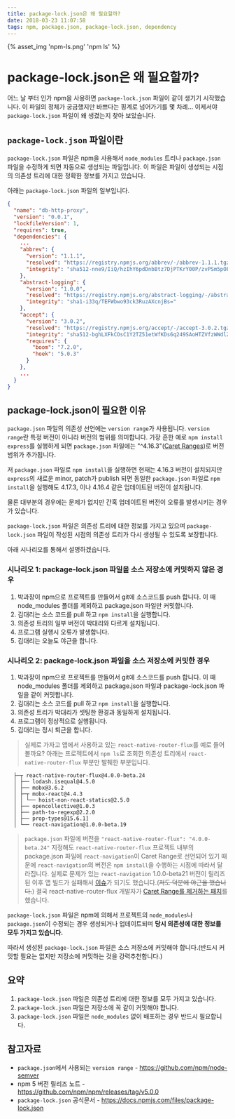 ```yaml
---
title: package-lock.json은 왜 필요할까?
date: 2018-03-23 11:07:58
tags: npm, package.json, package-lock.json, dependency
---
```


{% asset_img 'npm-ls.png' 'npm ls' %}

# package-lock.json은 왜 필요할까?

어느 날 부터 인가 npm을 사용하면 ``package-lock.json`` 파일이 같이 생기기 시작했습니다.
이 파일의 정체가 궁금했지만 바쁘다는 핑계로 넘어가기를 몇 차례... 이제서야 ``package-lock.json`` 파일이 왜 생겼는지 찾아 보았습니다.

## ``package-lock.json`` 파일이란

``package-lock.json`` 파일은 npm을 사용해서  ``node_modules`` 트리나 ``package.json`` 파일을 수정하게 되면 자동으로 생성되는 파일입니다.
이 파일은 파일이 생성되는 시점의 의존성 트리에 대한 정확한 정보를 가지고 있습니다.

아래는 ``package-lock.json`` 파일의 일부입니다.

```json
{
  "name": "db-http-proxy",
  "version": "0.0.1",
  "lockfileVersion": 1,
  "requires": true,
  "dependencies": {
    ...
    "abbrev": {
      "version": "1.1.1",
      "resolved": "https://registry.npmjs.org/abbrev/-/abbrev-1.1.1.tgz",
      "integrity": "sha512-nne9/IiQ/hzIhY6pdDnbBtz7DjPTKrY00P/zvPSm5pOFkl6xuGrGnXn/VtTNNfNtAfZ9/1RtehkszU9qcTii0Q=="
    },
    "abstract-logging": {
      "version": "1.0.0",
      "resolved": "https://registry.npmjs.org/abstract-logging/-/abstract-logging-1.0.0.tgz",
      "integrity": "sha1-i33q/TEFWbwo93ck3RuzAXcnjBs="
    },
    "accept": {
      "version": "3.0.2",
      "resolved": "https://registry.npmjs.org/accept/-/accept-3.0.2.tgz",
      "integrity": "sha512-bghLXFkCOsC1Y2TZ51etWfKDs6q249SAoHTZVfzWWdlZxoij+mgkj9AmUJWQpDY48TfnrTDIe43Xem4zdMe7mQ==",
      "requires": {
        "boom": "7.2.0",
        "hoek": "5.0.3"
      }
    },
    ...
  }
}
```

## package-lock.json이 필요한 이유

``package.json`` 파일의 의존성 선언에는 ``version range``가 사용됩니다. ``version range``란 특정 버전이 아니라 버전의 범위를 의미합니다.
가장 흔한 예로 ``npm install express``를 실행하게 되면 ``package.json`` 파일에는 "^4.16.3"([Caret Ranges](https://github.com/npm/node-semver#caret-ranges-123-025-004))로 버전 범위가 추가됩니다.

저 ``package.json`` 파일로 ``npm install``을 실행하면 현재는 4.16.3 버전이 설치되지만 ``express``의 새로운 minor, patch가 publish 되면 동일한 ``package.json`` 파일로 ``npm install``을 실행해도 4.17.3, 이나 4.16.4 같은 업데이트된 버전이 설치됩니다.

물론 대부분의 경우에는 문제가 없지만 간혹 업데이트된 버전이 오류를 발생시키는 경우가 있습니다.

``package-lock.json`` 파일은 의존성 트리에 대한 정보를 가지고 있으며 ``package-lock.json`` 파일이 작성된 시점의 의존성 트리가 다시 생성될 수 있도록 보장합니다.

아래 시나리오를 통해서 설명하겠습니다.

### 시나리오 1: package-lock.json 파일을 소스 저장소에 커밋하지 않은 경우

1. 박과장이 npm으로 프로젝트를 만들어서 git에 소스코드를 push 합니다. 이 때 node_modules 폴더를 제외하고 package.json 파일만 커밋합니다.
2. 김대리는 소스 코드를 pull 하고 ``npm install``을 실행합니다.
3. 의존성 트리의 일부 버전이 박대리와 다르게 설치됩니다.
4. 프로그램 실행시 오류가 발생합니다.
5. 김대리는 오늘도 야근을 합니다.

### 시나리오 2: package-lock.json 파일을 소스 저장소에 커밋한 경우

1. 박과장이 npm으로 프로젝트를 만들어서 git에 소스코드를 push 합니다. 이 때 node_modules 폴더를 제외하고 package.json 파일과 package-lock.json 파일을 같이 커밋합니다.
2. 김대리는 소스 코드를 pull 하고 ``npm install``을 실행합니다.
3. 의존성 트리가 박대리가 셋팅한 환경과 동일하게 설치됩니다.
4. 프로그램이 정상적으로 실행됩니다.
5. 김대리는 정시 퇴근을 합니다.

> 실제로 가자고 앱에서 사용하고 있는 ``react-native-router-flux``를 예로 들어볼까요?
아래는 프로젝트에서 ``npm ls``로 조회한 의존성 트리에서 ``react-native-router-flux`` 부분만 발췌한 부분입니다.
```
  ├─┬ react-native-router-flux@4.0.0-beta.24
  │ ├── lodash.isequal@4.5.0
  │ ├── mobx@3.6.2
  │ ├─┬ mobx-react@4.4.3
  │ │ └── hoist-non-react-statics@2.5.0
  │ ├── opencollective@1.0.3
  │ ├── path-to-regexp@2.2.0
  │ ├── prop-types@15.6.1]
  │ └── react-navigation@1.0.0-beta.19
```
> ``package.json`` 파일에 버전을 ``"react-native-router-flux": "4.0.0-beta.24"`` 지정해도 ``react-native-router-flux`` 프로젝트 내부의 package.json 파일에 ``react-navigation``이 Caret Range로 선언되어 있기 때문에 ``react-navigation``의 버전은 ``npm install``을 수행하는 시점에 따라서 달라집니다.
실제로 문제가 있는 ``react-navigation`` 1.0.0-beta21 버전이 릴리즈 된 이후 앱 빌드가 실패해서 [이슈](https://github.com/aksonov/react-native-router-flux/issues/2865)가 되기도 했습니다.(~~저도 덕분에 야근을 했습니다.~~)
결국 react-native-router-flux 개발자가 [Caret Range를 제거하는 패치](https://github.com/aksonov/react-native-router-flux/commit/37c6553c168b9fb6947a5e533df9bd37793f1f68#diff-b9cfc7f2cdf78a7f4b91a753d10865a2)를 했습니다.


``package-lock.json`` 파일은 npm에 의해서 프로젝트의 ``node_modules``나 ``package.json``이 수정되는 경우 생성되거나 업데이트되며 **당시 의존성에 대한 정보를 모두 가지고 있습니다.**

따라서 생성된 ``package-lock.json`` 파일은 소스 저장소에 커밋해야 합니다.(반드시 커밋할 필요는 없지만 저장소에 커밋하는 것을 강력추천합니다.)

## 요약

1. ``package-lock.json`` 파일은 의존성 트리에 대한 정보를 모두 가지고 있습니다.
2. ``package-lock.json`` 파일은 저장소에 꼭 같이 커밋해야 합니다.
3. ``package-lock.json`` 파일은 ``node_modules`` 없이 배포하는 경우 반드시 필요합니다.

## 참고자료

- ``package.json``에서 사용되는 ``version range`` - https://github.com/npm/node-semver
- npm 5 버전 릴리즈 노트 - https://github.com/npm/npm/releases/tag/v5.0.0
- ``package-lock.json`` 공식문서 - https://docs.npmjs.com/files/package-lock.json



